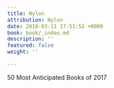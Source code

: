 ```yaml
---
title: Nylon
attribution: Nylon
date: 2018-03-11 17:51:52 +0000
book: book/_index.md
description: ''
featured: false
weight: ''

---
```

50 Most Anticipated Books of 2017